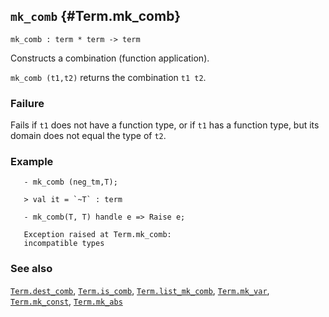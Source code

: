 ## `mk_comb` {#Term.mk_comb}


```
mk_comb : term * term -> term
```



Constructs a combination (function application).


`mk_comb (t1,t2)` returns the combination `t1 t2`.

### Failure

Fails if `t1` does not have a function type, or if `t1` has a
function type, but its domain does not equal the type of `t2`.

### Example

    
       - mk_comb (neg_tm,T);
    
       > val it = `~T` : term
    
       - mk_comb(T, T) handle e => Raise e;
    
       Exception raised at Term.mk_comb:
       incompatible types
    



### See also

[`Term.dest_comb`](#Term.dest_comb), [`Term.is_comb`](#Term.is_comb), [`Term.list_mk_comb`](#Term.list_mk_comb), [`Term.mk_var`](#Term.mk_var), [`Term.mk_const`](#Term.mk_const), [`Term.mk_abs`](#Term.mk_abs)

